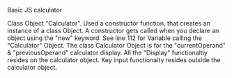 Basic JS calculator

Class Object "Calculator". 
Used a constructor function, that creates an instance of a class Object.
A constructor gets called when you declare an object using the "new" keyword. See line 112 for Variable calling the "Calculator" Object.
The class Calculator Object is for the "currentOperand" & "previousOperand" calculator display. 
All the "Display" functionaltiy resides on the calculator object. Key input functionalty resides outside the calculator object.